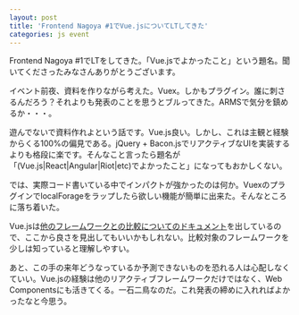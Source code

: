 ```yaml
---
layout: post
title: 'Frontend Nagoya #1でVue.jsについてLTしてきた'
categories: js event
---
```

Frontend Nagoya #1でLTをしてきた。「Vue.jsでよかったこと」という題名。聞いてくださったみなさんありがとうございます。

<script async class="speakerdeck-embed" data-id="65f2fc8382b345aba664b660a35f049b" data-ratio="1.33333333333333" src="//speakerdeck.com/assets/embed.js"></script>

イベント前夜、資料を作りながら考えた。Vuex。しかもプラグイン。誰に刺さるんだろう？それよりも発表のことを思うとブルってきた。ARMSで気分を鎮めるか・・・。

遊んでないで資料作れよという話です。Vue.js良い。しかし、これは主観と経験からくる100%の偏見である。jQuery + Bacon.jsでリアクティブなUIを実装するよりも格段に楽です。そんなこと言ったら題名が「(Vue.js\|React\|Angular\|Riot\|etc)でよかったこと」になってもおかしくない。

では、実際コード書いている中でインパクトが強かったのは何か。VuexのプラグインでlocalForageをラップしたら欲しい機能が簡単に出来た。そんなところに落ち着いた。

Vue.jsは[他のフレームワークとの比較についてのドキュメント](https://jp.vuejs.org/v2/guide/comparison.html)を出しているので、ここから良さを見出してもいいかもしれない。比較対象のフレームワークを少しは知っていると理解しやすい。

あと、この手の来年どうなっているか予測できないものを恐れる人は心配しなくていい。Vue.jsの経験は他のリアクティブフレームワークだけではなく、Web Componentsにも活きてくる。一石二鳥なのだ。これ発表の締めに入れればよかったなと今思う。
